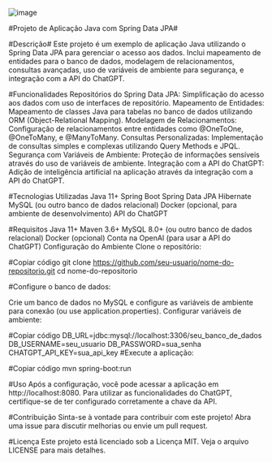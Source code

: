 

![image](https://github.com/user-attachments/assets/5fd92a66-41f9-4a39-bdab-ff9b0cac6647)



#Projeto de Aplicação Java com Spring Data JPA#

#Descrição#
Este projeto é um exemplo de aplicação Java utilizando o Spring Data JPA para gerenciar o acesso aos dados. Inclui mapeamento de entidades para o banco de dados, modelagem de relacionamentos, consultas avançadas, uso de variáveis de ambiente para segurança, e integração com a API do ChatGPT.

#Funcionalidades
Repositórios do Spring Data JPA: Simplificação do acesso aos dados com uso de interfaces de repositório.
Mapeamento de Entidades: Mapeamento de classes Java para tabelas no banco de dados utilizando ORM (Object-Relational Mapping).
Modelagem de Relacionamentos: Configuração de relacionamentos entre entidades como @OneToOne, @OneToMany, e @ManyToMany.
Consultas Personalizadas: Implementação de consultas simples e complexas utilizando Query Methods e JPQL.
Segurança com Variáveis de Ambiente: Proteção de informações sensíveis através do uso de variáveis de ambiente.
Integração com a API do ChatGPT: Adição de inteligência artificial na aplicação através da integração com a API do ChatGPT.

#Tecnologias Utilizadas
Java 11+
Spring Boot
Spring Data JPA
Hibernate
MySQL (ou outro banco de dados relacional)
Docker (opcional, para ambiente de desenvolvimento)
API do ChatGPT

#Requisitos
Java 11+
Maven 3.6+
MySQL 8.0+ (ou outro banco de dados relacional)
Docker (opcional)
Conta na OpenAI (para usar a API do ChatGPT)
Configuração do Ambiente
Clone o repositório:


#Copiar código
git clone https://github.com/seu-usuario/nome-do-repositorio.git
cd nome-do-repositorio

#Configure o banco de dados:

Crie um banco de dados no MySQL e configure as variáveis de ambiente para conexão (ou use application.properties).
Configurar variáveis de ambiente:


#Copiar código
DB_URL=jdbc:mysql://localhost:3306/seu_banco_de_dados
DB_USERNAME=seu_usuario
DB_PASSWORD=sua_senha
CHATGPT_API_KEY=sua_api_key
#Execute a aplicação:


#Copiar código
mvn spring-boot:run

#Uso
Após a configuração, você pode acessar a aplicação em http://localhost:8080. Para utilizar as funcionalidades do ChatGPT, certifique-se de ter configurado corretamente a chave da API.

#Contribuição
Sinta-se à vontade para contribuir com este projeto! Abra uma issue para discutir melhorias ou envie um pull request.

#Licença
Este projeto está licenciado sob a Licença MIT. Veja o arquivo LICENSE para mais detalhes.
